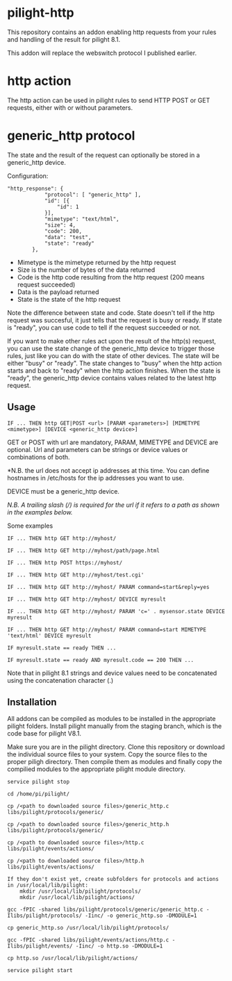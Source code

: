# pilight-http
This repository contains an addon enabling http requests from your rules and handling of the result for pilight 8.1.

This addon will replace the webswitch protocol I published earlier.

# http action
The http action can be used in pilight rules to send HTTP POST or GET requests, either with or without parameters. 

# generic_http protocol
The state and the result of the request can optionally be stored in a generic_http device.

Configuration:
```
"http_response": {
			"protocol": [ "generic_http" ],
			"id": [{
				"id": 1
			}],
			"mimetype": "text/html",
			"size": 4,
			"code": 200,
			"data": "test",
			"state": "ready"
		},
```
* Mimetype is the mimetype returned by the http request
* Size is the number of bytes of the data returned
* Code is the http code resulting from the http request (200 means request succeeded)
* Data is the payload returned
* State is the state of the http request

Note the difference between state and code. State doesn't tell if the http request was succesful, it just tells that the request is busy or ready. If state is "ready", you can use code to tell if the request succeeded or not.

If you want to make other rules act upon the result of the http(s) request, you can use the state change of the generic_http device to trigger those rules, just like you can do with the state of other devices. 
The state will be either "busy" or "ready". The state changes to "busy"  when the http action starts and back to "ready" when the http action finishes. When the state is "ready", the generic_http device contains values related to the latest http request.


## Usage
```
IF ... THEN http GET|POST <url> [PARAM <parameters>] [MIMETYPE <mimetype>] [DEVICE <generic_http device>]
```
GET or POST  with url are mandatory, PARAM, MIMETYPE and DEVICE are optional.
Url and parameters can be strings or device values or combinations of both.

*N.B. the url does not accept ip addresses at this time. You can define hostnames in /etc/hosts for the ip addresses you want to use.

DEVICE must be a generic_http device.

*N.B. A trailing slash (/) is required for the url if it refers to a path as shown in the examples below.*

Some examples

```
IF ... THEN http GET http://myhost/

IF ... THEN http GET http://myhost/path/page.html

IF ... THEN http POST https://myhost/ 

IF ... THEN http GET http://myhost/test.cgi'

IF ... THEN http GET http://myhost/ PARAM command=start&reply=yes

IF ... THEN http GET http://myhost/ DEVICE myresult

IF ... THEN http GET http://myhost/ PARAM 'c=' . mysensor.state DEVICE myresult

IF ... THEN http GET http://myhost/ PARAM command=start MIMETYPE 'text/html' DEVICE myresult

IF myresult.state == ready THEN ...

IF myresult.state == ready AND myresult.code == 200 THEN ...
```

Note that in pilight 8.1 strings and device values need to be concatenated using the concatenation character (.) 

## Installation
All addons can be compiled as modules to be installed in the appropriate pilight folders. 
Install pilight manually from the staging branch, which is the code base for pilight V8.1.

Make sure you are in the pilight directory.
Clone this repository or download the individual source files to your system.
Copy the source files to the proper piligh directory.
Then compile them as modules and finally copy the compilied modules to the appropriate pilight module directory.
```
service pilight stop

cd /home/pi/pilight/

cp /<path to downloaded source files>/generic_http.c libs/pilight/protocols/generic/

cp /<path to downloaded source files>/generic_http.h libs/pilight/protocols/generic/

cp /<path to downloaded source files>/http.c libs/pilight/events/actions/

cp /<path to downloaded source files>/http.h libs/pilight/events/actions/

If they don't exist yet, create subfolders for protocols and actions in /usr/local/lib/pilight:
	mkdir /usr/local/lib/pilight/protocols/
	mkdir /usr/local/lib/pilight/actions/

gcc -fPIC -shared libs/pilight/protocols/generic/generic_http.c -Ilibs/pilight/protocols/ -Iinc/ -o generic_http.so -DMODULE=1
 
cp generic_http.so /usr/local/lib/pilight/protocols/
 
gcc -fPIC -shared libs/pilight/events/actions/http.c -Ilibs/pilight/events/ -Iinc/ -o http.so -DMODULE=1
 
cp http.so /usr/local/lib/pilight/actions/ 

service pilight start
 
```
